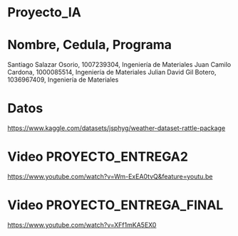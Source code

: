 # Proyecto_IA

# Nombre, Cedula, Programa

Santiago Salazar Osorio, 1007239304, Ingeniería de Materiales
Juan Camilo Cardona, 1000085514, Ingeniería de Materiales
Julian David Gil Botero, 1036967409, Ingeniería de Materiales

# Datos

https://www.kaggle.com/datasets/jsphyg/weather-dataset-rattle-package


# Video PROYECTO_ENTREGA2
https://www.youtube.com/watch?v=Wm-ExEA0tvQ&feature=youtu.be

# Video PROYECTO_ENTREGA_FINAL
https://www.youtube.com/watch?v=XFf1mKA5EX0
